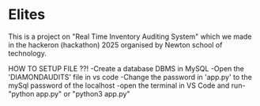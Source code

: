 # Elites
This is a project on
"Real Time Inventory Auditing System"
which we made in the hackeron (hackathon) 2025 organised by Newton school of technology.

HOW TO SETUP FILE ??!
-Create a database DBMS in MySQL
-Open the 'DIAMONDAUDITS' file in vs code
-Change the password in 'app.py' to the mySql password of the localhost
-open the terminal in VS Code and run- "python app.py"  or "python3 app.py"
